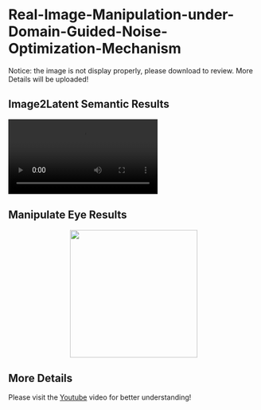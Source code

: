 # Real-Image-Manipulation-under-Domain-Guided-Noise-Optimization-Mechanism

Notice: the image is not display properly, please download to review. More Details will be uploaded!

Image2Latent Semantic Results
------------
![image](./DNI-Code/result_file/eye.mp4)

Manipulate Eye Results
------------
<div align="center">
<img src="https://github.com/GreenLimeSia/Real-Image-Manipulation-under-Domain-Guided-Noise-Optimization-Mechanism/tree/main/DNI-Code/result_file/eye.mp4" width="256" height="256"> 
</div>

More Details
----------------
Please visit the [Youtube](https://www.youtube.com/watch?v=KrcCRZs7J98&feature=youtu.be) video for better understanding!
